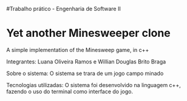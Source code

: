 #Trabalho prático - Engenharia de Software II

# Yet another Minesweeper clone
A simple implementation of the Minesweep game, in c++

Integrantes: Luana Oliveira Ramos e Willian Douglas Brito Braga

Sobre o sistema: O sistema se trara de um jogo campo minado

Tecnologias utilizadas: O sistema foi desenvolvido na linguagem c++, fazendo o uso do terminal como interface do jogo.
